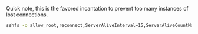 Quick note, this is the favored incantation to prevent too many instances of lost connections. 

```sh
sshfs -o allow_root,reconnect,ServerAliveInterval=15,ServerAliveCountMax=3  user@remotelocation:/path/to/folder /local/mount/point
```

